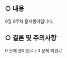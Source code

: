 <!-- 제목은 작성자명 + 문제이름/.. 의 형식을 따른다.->

# 문제
<!-- 문제사이트명 + 번호를 적어주세요(ex DreamHack - 01,02,03) -->

## ○ 내용
<!--정확한 일자로 수정해주세요 -->
0월 0주차 문제풀이입니다.

## ○ 결론 및 주의사항 
<!--풀이완료 및 미완료한 문제 개수로 수정해주세요 --> 
0 문제 풀이완료 / 0 문제 미완료
<!-- 피드백 받고 싶은 특이사항이 있다면 서술해주세요-->
